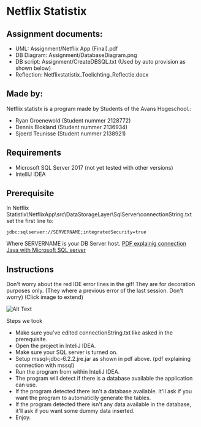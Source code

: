 
# Netflix Statistix


## Assignment documents:
* UML: Assignment/Netflix App (Final).pdf
* DB Diagram: Assignment/DatabaseDiagram.png
* DB script: Assignment/CreateDBSQL.txt (Used by auto provision as shown below)
* Reflection: Netflixstatistix_Toelichting_Reflectie.docx

## Made by:
Netflix statistx is a program made by Students of the Avans Hogeschool.: 
 * Ryan Groenewold (Student nummer 2128772)
 * Dennis Blokland (Student nummer 2136934)
 * Sjoerd Teunisse (Student nummer 2138921)
  
## Requirements
 * Microsoft SQL Server 2017 (not yet tested with other versions)
 * IntelliJ IDEA

## Prerequisite

In Netflix Statistix\NetflixApp\src\DataStorageLayer\SqlServer\connectionString.txt set the first line to:

	jdbc:sqlserver://SERVERNAME;integratedSecurity=true

Where SERVERNAME is your DB Server host.
[PDF explainig connection Java with Microsoft SQL server ](https://avans-my.sharepoint.com/:b:/g/personal/r_groenewold3_student_avans_nl/EQGWuDLZJSlAoZN0zU8sDJQBiRcLf3lDYRpmMhBhqtVYRA?e=0aFcf0)

## Instructions

Don't worry about the red IDE error lines in the gif! They are for decoration purposes only.
(They where a previous error of the last session. Don't worry) (Click image to extend) 

![Alt Text](https://imgur.com/pln7wL0.gif)

Steps we took
 - Make sure you've edited connectionString.txt like asked in the prerequisite.
 - Open the project in InteliJ IDEA.
 - Make sure your SQL server is turned on. 
 - Setup mssql-jdbc-6.2.2.jre.jar as shown in pdf above. (pdf explaining connection with mssql)
 - Run the program from within InteliJ IDEA. 
 - The program will detect if there is a database available the application can use.
 - If the program detected there isn't a database available. It'll ask if you want the program to automaticlly generate the tables.
 - If the program detected there isn't any data available in the database, it'll ask if you want some dummy data inserted. 
 - Enjoy.

